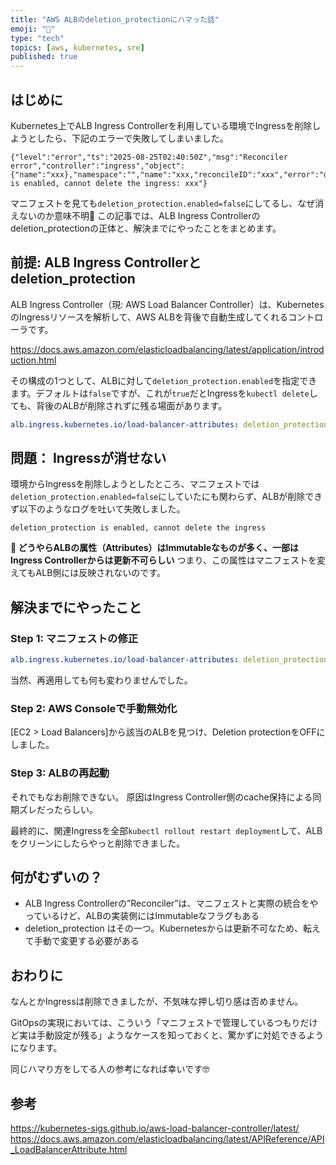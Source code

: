 ```yaml
---
title: "AWS ALBのdeletion_protectionにハマった話"
emoji: "🫠"
type: "tech"
topics: [aws, kubernetes, sre]
published: true
---
```


## はじめに

Kubernetes上でALB Ingress Controllerを利用している環境でIngressを削除しようとしたら、下記のエラーで失敗してしまいました。

```
{"level":"error","ts":"2025-08-25T02:40:50Z","msg":"Reconciler error","controller":"ingress","object":{"name":"xxx},"namespace":"","name":"xxx,"reconcileID":"xxx","error":"deletion_protection is enabled, cannot delete the ingress: xxx"}
```

マニフェストを見ても`deletion_protection.enabled=false`にしてるし、なぜ消えないのか意味不明🫠
この記事では、ALB Ingress Controllerのdeletion_protectionの正体と、解決までにやったことをまとめます。


## 前提: ALB Ingress Controllerとdeletion_protection

ALB Ingress Controller（現: AWS Load Balancer Controller）は、KubernetesのIngressリソースを解析して、AWS ALBを背後で自動生成してくれるコントローラです。

https://docs.aws.amazon.com/elasticloadbalancing/latest/application/introduction.html

その構成の1つとして、ALBに対して`deletion_protection.enabled`を指定できます。デフォルトは`false`ですが、これが`true`だとIngressを`kubectl delete`しても、背後のALBが削除されずに残る場面があります。

```yaml
alb.ingress.kubernetes.io/load-balancer-attributes: deletion_protection.enabled=false
```

## 問題： Ingressが消せない

環境からIngressを削除しようとしたところ、マニフェストでは`deletion_protection.enabled=false`にしていたにも関わらず、ALBが削除できず以下のようなログを吐いて失敗しました。

```
deletion_protection is enabled, cannot delete the ingress
```

**🧠 どうやらALBの属性（Attributes）はImmutableなものが多く、一部はIngress Controllerからは更新不可らしい**
つまり、この属性はマニフェストを変えてもALB側には反映されないのです。

## 解決までにやったこと

### Step 1: マニフェストの修正

```yaml
alb.ingress.kubernetes.io/load-balancer-attributes: deletion_protection.enabled=false
```

当然、再適用しても何も変わりませんでした。

### Step 2: AWS Consoleで手動無効化

[EC2 > Load Balancers]から該当のALBを見つけ、Deletion protectionをOFFにしました。

### Step 3: ALBの再起動

それでもなお削除できない。
原因はIngress Controller側のcache保持による同期ズレだったらしい。

最終的に、関連Ingressを全部`kubectl rollout restart deployment`して、ALBをクリーンにしたらやっと削除できました。

## 何がむずいの？

- ALB Ingress Controllerの”Reconciler”は、マニフェストと実際の統合をやっているけど、ALBの実装側にはImmutableなフラグもある
- deletion_protection はその一つ。Kubernetesからは更新不可なため、転えて手動で変更する必要がある

## おわりに

なんとかIngressは削除できましたが、不気味な押し切り感は否めません。

GitOpsの実現においては、こういう「マニフェストで管理しているつもりだけど実は手動設定が残る」ようなケースを知っておくと、驚かずに対処できるようになります。

同じハマり方をしてる人の参考になれば幸いです🤓

## 参考

https://kubernetes-sigs.github.io/aws-load-balancer-controller/latest/
https://docs.aws.amazon.com/elasticloadbalancing/latest/APIReference/API_LoadBalancerAttribute.html
